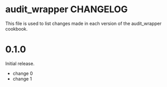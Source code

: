 # audit_wrapper CHANGELOG

This file is used to list changes made in each version of the audit_wrapper cookbook.

# 0.1.0

Initial release.

- change 0
- change 1

